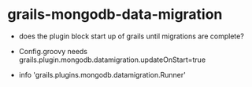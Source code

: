 grails-mongodb-data-migration
=============================

- does the plugin block start up of grails until migrations are complete?

- Config.groovy needs grails.plugin.mongodb.datamigration.updateOnStart=true

- info 'grails.plugins.mongodb.datamigration.Runner'
